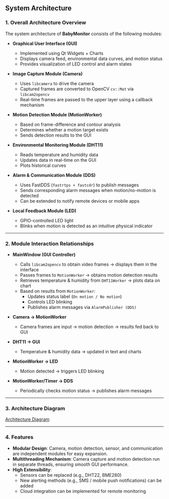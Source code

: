 ## System Architecture  

### 1. Overall Architecture Overview  
The system architecture of **BabyMonitor** consists of the following modules:  

- **Graphical User Interface (GUI)**  
  - Implemented using Qt Widgets + Charts  
  - Displays camera feed, environmental data curves, and motion status  
  - Provides visualization of LED control and alarm states  

- **Image Capture Module (Camera)**  
  - Uses `libcamera` to drive the camera  
  - Captured frames are converted to OpenCV `cv::Mat` via `libcam2opencv`  
  - Real-time frames are passed to the upper layer using a callback mechanism  

- **Motion Detection Module (MotionWorker)**  
  - Based on frame-difference and contour analysis  
  - Determines whether a motion target exists  
  - Sends detection results to the GUI  

- **Environmental Monitoring Module (DHT11)**  
  - Reads temperature and humidity data  
  - Updates data in real-time on the GUI  
  - Plots historical curves  

- **Alarm & Communication Module (DDS)**  
  - Uses FastDDS (`fastrtps + fastcdr`) to publish messages  
  - Sends corresponding alarm messages when motion/no-motion is detected  
  - Can be extended to notify remote devices or mobile apps  

- **Local Feedback Module (LED)**  
  - GPIO-controlled LED light  
  - Blinks when motion is detected as an intuitive physical indicator  

---

### 2. Module Interaction Relationships  

- **MainWindow (GUI Controller)**  
  - Calls `libcam2opencv` to obtain video frames → displays them in the interface  
  - Passes frames to `MotionWorker` → obtains motion detection results  
  - Retrieves temperature & humidity from `DHT11Worker` → plots data on chart  
  - Based on results from `MotionWorker`:  
    - Updates status label (`On motion / No motion`)  
    - Controls LED blinking  
    - Publishes alarm messages via `AlarmPublisher (DDS)`  

- **Camera → MotionWorker**  
  - Camera frames are input → motion detection → results fed back to GUI  

- **DHT11 → GUI**  
  - Temperature & humidity data → updated in text and charts  

- **MotionWorker → LED**  
  - Motion detected → triggers LED blinking  

- **MotionWorker/Timer → DDS**  
  - Periodically checks motion status → publishes alarm messages  

---

### 3. Architecture Diagram  

[Architecture Diagram](https://github.com/Qicoco97/UofG-RTEP-BabyMonitor/blob/master/img%26demo/Architecture%20Diagram.png)  

---

### 4. Features  

- **Modular Design**: Camera, motion detection, sensor, and communication are independent modules for easy expansion.  
- **Multithreading Mechanism**: Camera capture and motion detection run in separate threads, ensuring smooth GUI performance.  
- **High Extensibility**:  
  - Sensors can be replaced (e.g., DHT22, BME280)  
  - New alerting methods (e.g., SMS / mobile push notifications) can be added  
  - Cloud integration can be implemented for remote monitoring  
